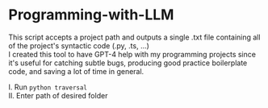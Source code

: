 # Programming-with-LLM
This script accepts a project path and outputs a single .txt file containing all of the project's syntactic code (.py, .ts, ...)\
I created this tool to have GPT-4 help with my programming projects since it's useful for catching subtle bugs, producing good practice boilerplate code, and saving a lot of time in general.

I. Run `python traversal` \
II. Enter path of desired folder 
